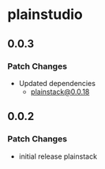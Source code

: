 # plainstudio

## 0.0.3

### Patch Changes

- Updated dependencies
  - plainstack@0.0.18

## 0.0.2

### Patch Changes

- initial release plainstack
